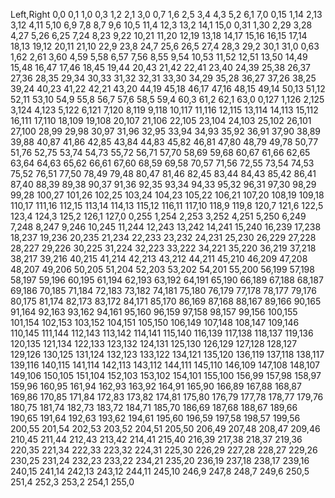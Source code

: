 Left,Right
0,0
0,1
1,0
0,3
1,2
2,1
3,0
0,7
1,6
2,5
3,4
4,3
5,2
6,1
7,0
0,15
1,14
2,13
3,12
4,11
5,10
6,9
7,8
8,7
9,6
10,5
11,4
12,3
13,2
14,1
15,0
0,31
1,30
2,29
3,28
4,27
5,26
6,25
7,24
8,23
9,22
10,21
11,20
12,19
13,18
14,17
15,16
16,15
17,14
18,13
19,12
20,11
21,10
22,9
23,8
24,7
25,6
26,5
27,4
28,3
29,2
30,1
31,0
0,63
1,62
2,61
3,60
4,59
5,58
6,57
7,56
8,55
9,54
10,53
11,52
12,51
13,50
14,49
15,48
16,47
17,46
18,45
19,44
20,43
21,42
22,41
23,40
24,39
25,38
26,37
27,36
28,35
29,34
30,33
31,32
32,31
33,30
34,29
35,28
36,27
37,26
38,25
39,24
40,23
41,22
42,21
43,20
44,19
45,18
46,17
47,16
48,15
49,14
50,13
51,12
52,11
53,10
54,9
55,8
56,7
57,6
58,5
59,4
60,3
61,2
62,1
63,0
0,127
1,126
2,125
3,124
4,123
5,122
6,121
7,120
8,119
9,118
10,117
11,116
12,115
13,114
14,113
15,112
16,111
17,110
18,109
19,108
20,107
21,106
22,105
23,104
24,103
25,102
26,101
27,100
28,99
29,98
30,97
31,96
32,95
33,94
34,93
35,92
36,91
37,90
38,89
39,88
40,87
41,86
42,85
43,84
44,83
45,82
46,81
47,80
48,79
49,78
50,77
51,76
52,75
53,74
54,73
55,72
56,71
57,70
58,69
59,68
60,67
61,66
62,65
63,64
64,63
65,62
66,61
67,60
68,59
69,58
70,57
71,56
72,55
73,54
74,53
75,52
76,51
77,50
78,49
79,48
80,47
81,46
82,45
83,44
84,43
85,42
86,41
87,40
88,39
89,38
90,37
91,36
92,35
93,34
94,33
95,32
96,31
97,30
98,29
99,28
100,27
101,26
102,25
103,24
104,23
105,22
106,21
107,20
108,19
109,18
110,17
111,16
112,15
113,14
114,13
115,12
116,11
117,10
118,9
119,8
120,7
121,6
122,5
123,4
124,3
125,2
126,1
127,0
0,255
1,254
2,253
3,252
4,251
5,250
6,249
7,248
8,247
9,246
10,245
11,244
12,243
13,242
14,241
15,240
16,239
17,238
18,237
19,236
20,235
21,234
22,233
23,232
24,231
25,230
26,229
27,228
28,227
29,226
30,225
31,224
32,223
33,222
34,221
35,220
36,219
37,218
38,217
39,216
40,215
41,214
42,213
43,212
44,211
45,210
46,209
47,208
48,207
49,206
50,205
51,204
52,203
53,202
54,201
55,200
56,199
57,198
58,197
59,196
60,195
61,194
62,193
63,192
64,191
65,190
66,189
67,188
68,187
69,186
70,185
71,184
72,183
73,182
74,181
75,180
76,179
77,178
78,177
79,176
80,175
81,174
82,173
83,172
84,171
85,170
86,169
87,168
88,167
89,166
90,165
91,164
92,163
93,162
94,161
95,160
96,159
97,158
98,157
99,156
100,155
101,154
102,153
103,152
104,151
105,150
106,149
107,148
108,147
109,146
110,145
111,144
112,143
113,142
114,141
115,140
116,139
117,138
118,137
119,136
120,135
121,134
122,133
123,132
124,131
125,130
126,129
127,128
128,127
129,126
130,125
131,124
132,123
133,122
134,121
135,120
136,119
137,118
138,117
139,116
140,115
141,114
142,113
143,112
144,111
145,110
146,109
147,108
148,107
149,106
150,105
151,104
152,103
153,102
154,101
155,100
156,99
157,98
158,97
159,96
160,95
161,94
162,93
163,92
164,91
165,90
166,89
167,88
168,87
169,86
170,85
171,84
172,83
173,82
174,81
175,80
176,79
177,78
178,77
179,76
180,75
181,74
182,73
183,72
184,71
185,70
186,69
187,68
188,67
189,66
190,65
191,64
192,63
193,62
194,61
195,60
196,59
197,58
198,57
199,56
200,55
201,54
202,53
203,52
204,51
205,50
206,49
207,48
208,47
209,46
210,45
211,44
212,43
213,42
214,41
215,40
216,39
217,38
218,37
219,36
220,35
221,34
222,33
223,32
224,31
225,30
226,29
227,28
228,27
229,26
230,25
231,24
232,23
233,22
234,21
235,20
236,19
237,18
238,17
239,16
240,15
241,14
242,13
243,12
244,11
245,10
246,9
247,8
248,7
249,6
250,5
251,4
252,3
253,2
254,1
255,0
